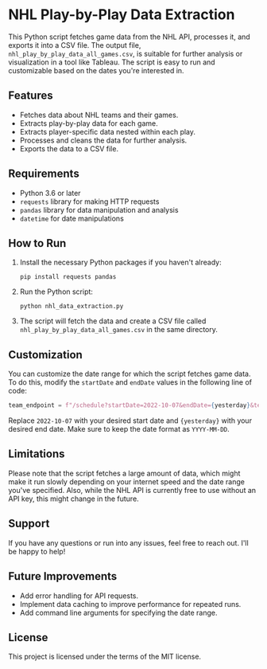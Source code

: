 # NHL Play-by-Play Data Extraction

This Python script fetches game data from the NHL API, processes it, and exports it into a CSV file. The output file, `nhl_play_by_play_data_all_games.csv`, is suitable for further analysis or visualization in a tool like Tableau. The script is easy to run and customizable based on the dates you're interested in.

## Features

- Fetches data about NHL teams and their games.
- Extracts play-by-play data for each game.
- Extracts player-specific data nested within each play.
- Processes and cleans the data for further analysis.
- Exports the data to a CSV file.

## Requirements

- Python 3.6 or later
- `requests` library for making HTTP requests
- `pandas` library for data manipulation and analysis
- `datetime` for date manipulations

## How to Run

1. Install the necessary Python packages if you haven't already:

   ```
   pip install requests pandas
   ```

2. Run the Python script:

   ```
   python nhl_data_extraction.py
   ```

3. The script will fetch the data and create a CSV file called `nhl_play_by_play_data_all_games.csv` in the same directory.

## Customization

You can customize the date range for which the script fetches game data. To do this, modify the `startDate` and `endDate` values in the following line of code:

```python
team_endpoint = f"/schedule?startDate=2022-10-07&endDate={yesterday}&teamId={team_id}"
```

Replace `2022-10-07` with your desired start date and `{yesterday}` with your desired end date. Make sure to keep the date format as `YYYY-MM-DD`.

## Limitations

Please note that the script fetches a large amount of data, which might make it run slowly depending on your internet speed and the date range you've specified. Also, while the NHL API is currently free to use without an API key, this might change in the future.

## Support

If you have any questions or run into any issues, feel free to reach out. I'll be happy to help!

## Future Improvements

- Add error handling for API requests.
- Implement data caching to improve performance for repeated runs.
- Add command line arguments for specifying the date range.

## License

This project is licensed under the terms of the MIT license.

